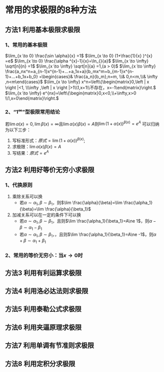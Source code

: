 # 常用的求极限的8种方法
## 方法1 利用基本极限求极限

### 1、常用的基本极限

 $\lim_{x \to 0} \frac{\sin \alpha}{x}  =1$
 $\lim_{x \to 0} (1+\frac{1}{x} )^{x}   =e$ 
 $\lim_{x \to 0} \frac{\alpha ^{x}-1}{x}=\ln_{}{a}$
$\lim_{x \to \infty} \sqrt[n]{n} =1$
$\lim_{x \to \infty} \sqrt[n]{a} =1,(a > 0)$
$\lim_{x \to \infty} \frac{a_nx^n+a_{n-1}x^{n-1}+...+a_1x+a}{b_mx^m+b_{m-1}x^{n-1}+...+b_1x+b_0} =\begin{cases}& \frac{a_n}{b_m},n=m, \\& 0,n<m,\\& \infty ,n<m\end{cases}$
$\lim_{x \to \infty} x^n=\left\{\begin{matrix}0,\left | x \right |<1, \\\infty ,\left | x \right |>1\\1,x=1\\不存在，x=-1\end{matrix}\right.$
$\lim_{x \to \infty} e^{nx}=\left\{\begin{matrix}0,x<0,\\+\infty,x>0 \\1,x=0\end{matrix}\right.$
### 2、“$1^{\infty}$”型极限常用结论
若$\lim \alpha(x)=0,\lim\beta(x)=\infty$且$\lim \alpha(x)\beta(x)=A$则$\lim(1+\alpha(x))^{\beta(x)}=e^A$
可以归纳为以下三步：
1. 写标准形式：$原式=\lim(1+\alpha(x))^{\beta(x)}$;
2. 求极限：$\lim \alpha(x)\beta(x)=A$
3. 写结果：$原式=e^{A}$
## 方法2 利用好等价无穷小求极限

### 1、代换原则
1. 乘除关系可以换
	* 若$\alpha \sim \alpha_1,\beta \sim \beta_1$，则$\lim \frac{\alpha}{\beta}=\lim \frac{\alpha_1}{\beta}=\lim \frac{\alpha}{\beta_1}$
1. 加减关系可以在一定的条件下可以换
	* 若$\alpha \sim \alpha_1,\beta \sim \beta_1$，且则$\lim \frac{\alpha_1}{\beta_1}=A\ne 1$，则$\alpha-\beta \sim \alpha_1-\beta_1$
	* 若$\alpha \sim \alpha_1,\beta \sim \beta_1$，，且则$\lim \frac{\alpha_1}{\beta_1}=A\ne -1$，则$\alpha+\beta \sim \alpha_1+\beta_1$
### 2、常用的等价无穷小：当$x\to0$时
## 方法3 利用有利运算求极限

## 方法4 利用洛必达法则求极限

## 方法5 利用泰勒公式求极限

## 方法6 利用夹逼原理求极限

## 方法7 利用单调有节准则求极限

## 方法8 利用定积分求极限
